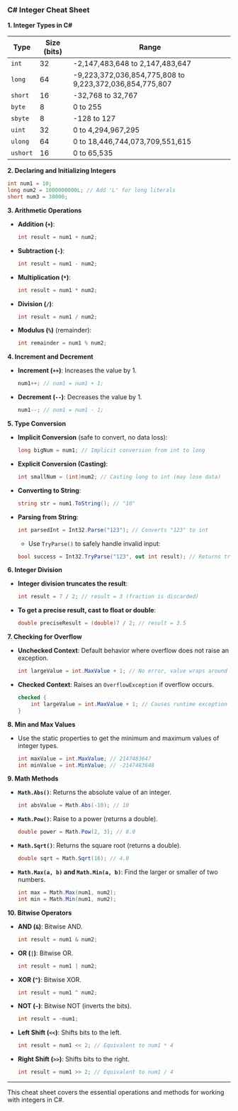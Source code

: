 ### C# Integer Cheat Sheet

**1. Integer Types in C#**

| Type          | Size (bits) | Range                              |
|---------------|-------------|------------------------------------|
| `int`         | 32          | -2,147,483,648 to 2,147,483,647    |
| `long`        | 64          | -9,223,372,036,854,775,808 to 9,223,372,036,854,775,807 |
| `short`       | 16          | -32,768 to 32,767                 |
| `byte`        | 8           | 0 to 255                          |
| `sbyte`       | 8           | -128 to 127                       |
| `uint`        | 32          | 0 to 4,294,967,295                |
| `ulong`       | 64          | 0 to 18,446,744,073,709,551,615    |
| `ushort`      | 16          | 0 to 65,535                       |

**2. Declaring and Initializing Integers**

```csharp
int num1 = 10;
long num2 = 1000000000L; // Add 'L' for long literals
short num3 = 30000;
```

**3. Arithmetic Operations**

- **Addition (`+`)**: 
  ```csharp
  int result = num1 + num2;
  ```

- **Subtraction (`-`)**: 
  ```csharp
  int result = num1 - num2;
  ```

- **Multiplication (`*`)**: 
  ```csharp
  int result = num1 * num2;
  ```

- **Division (`/`)**: 
  ```csharp
  int result = num1 / num2;
  ```

- **Modulus (`%`)** (remainder):
  ```csharp
  int remainder = num1 % num2;
  ```

**4. Increment and Decrement**

- **Increment (`++`)**: Increases the value by 1.
  ```csharp
  num1++; // num1 = num1 + 1;
  ```

- **Decrement (`--`)**: Decreases the value by 1.
  ```csharp
  num1--; // num1 = num1 - 1;
  ```

**5. Type Conversion**

- **Implicit Conversion** (safe to convert, no data loss):
  ```csharp
  long bigNum = num1; // Implicit conversion from int to long
  ```

- **Explicit Conversion (Casting)**:
  ```csharp
  int smallNum = (int)num2; // Casting long to int (may lose data)
  ```

- **Converting to String**:
  ```csharp
  string str = num1.ToString(); // "10"
  ```

- **Parsing from String**:
  ```csharp
  int parsedInt = Int32.Parse("123"); // Converts "123" to int
  ```

  - Use `TryParse()` to safely handle invalid input:
  ```csharp
  bool success = Int32.TryParse("123", out int result); // Returns true if parsing succeeds
  ```

**6. Integer Division**

- **Integer division truncates the result**:
  ```csharp
  int result = 7 / 2; // result = 3 (fraction is discarded)
  ```

- **To get a precise result, cast to float or double**:
  ```csharp
  double preciseResult = (double)7 / 2; // result = 3.5
  ```

**7. Checking for Overflow**

- **Unchecked Context**: Default behavior where overflow does not raise an exception.
  ```csharp
  int largeValue = int.MaxValue + 1; // No error, value wraps around
  ```

- **Checked Context**: Raises an `OverflowException` if overflow occurs.
  ```csharp
  checked {
      int largeValue = int.MaxValue + 1; // Causes runtime exception
  }
  ```

**8. Min and Max Values**

- Use the static properties to get the minimum and maximum values of integer types.
  ```csharp
  int maxValue = int.MaxValue; // 2147483647
  int minValue = int.MinValue; // -2147483648
  ```

**9. Math Methods**

- **`Math.Abs()`**: Returns the absolute value of an integer.
  ```csharp
  int absValue = Math.Abs(-10); // 10
  ```

- **`Math.Pow()`**: Raise to a power (returns a double).
  ```csharp
  double power = Math.Pow(2, 3); // 8.0
  ```

- **`Math.Sqrt()`**: Returns the square root (returns a double).
  ```csharp
  double sqrt = Math.Sqrt(16); // 4.0
  ```

- **`Math.Max(a, b)` and `Math.Min(a, b)`**: Find the larger or smaller of two numbers.
  ```csharp
  int max = Math.Max(num1, num2);
  int min = Math.Min(num1, num2);
  ```

**10. Bitwise Operators**

- **AND (`&`)**: Bitwise AND.
  ```csharp
  int result = num1 & num2;
  ```

- **OR (`|`)**: Bitwise OR.
  ```csharp
  int result = num1 | num2;
  ```

- **XOR (`^`)**: Bitwise XOR.
  ```csharp
  int result = num1 ^ num2;
  ```

- **NOT (`~`)**: Bitwise NOT (inverts the bits).
  ```csharp
  int result = ~num1;
  ```

- **Left Shift (`<<`)**: Shifts bits to the left.
  ```csharp
  int result = num1 << 2; // Equivalent to num1 * 4
  ```

- **Right Shift (`>>`)**: Shifts bits to the right.
  ```csharp
  int result = num1 >> 2; // Equivalent to num1 / 4
  ```

---

This cheat sheet covers the essential operations and methods for working with integers in C#.